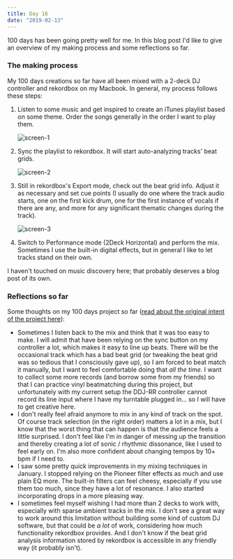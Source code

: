 ```yaml
---
title: Day 16
date: "2019-02-13"
---
```


100 days has been going pretty well for me. In this blog post I'd like to give an overview of my making process and some reflections so far.

### The making process

My 100 days creations so far have all been mixed with a 2-deck DJ controller and rekordbox on my Macbook. In general, my process follows these steps:

1. Listen to some music and get inspired to create an iTunes playlist based on some theme. Order the songs generally in the order I want to play them.

    ![screen-1](day-16-screen-1.png)

2. Sync the playlist to rekordbox. It will start auto-analyzing tracks' beat grids.

    ![screen-2](day-16-screen-2.png)

3. Still in rekordbox's Export mode, check out the beat grid info. Adjust it as necessary and set cue points (I usually do one where the track audio starts, one on the first kick drum, one for the first instance of vocals if there are any, and more for any significant thematic changes during the track).

    ![screen-3](day-16-screen-3.png)

4. Switch to Performance mode (2Deck Horizontal) and perform the mix. Sometimes I use the built-in digital effects, but in general I like to let tracks stand on their own.

I haven't touched on music discovery here; that probably deserves a blog post of its own.

### Reflections so far

Some thoughts on my 100 days project so far ([read about the original intent of the project here](../day-1)):

-   Sometimes I listen back to the mix and think that it was too easy to make. I will admit that have been relying on the sync button on my controller a lot, which makes it easy to line up beats. There will be the occasional track which has a bad beat grid (or tweaking the beat grid was so tedious that I consciously gave up), so I am forced to beat match it manually, but I want to feel comfortable doing that _all the time_. I want to collect some more records (and borrow some from my friends) so that I can practice vinyl beatmatching during this project, but unfortunately with my current setup the DDJ-RR controller cannot record its line input where I have my turntable plugged in... so I will have to get creative here.
-   I don't really feel afraid anymore to mix in any kind of track on the spot. Of course track selection (in the right order) matters a lot in a mix, but I know that the worst thing that can happen is that the audience feels a little surprised. I don't feel like I'm in danger of messing up the transition and thereby creating a lot of sonic / rhythmic dissonance, like I used to feel early on. I'm also more confident about changing tempos by 10+ bpm if I need to.
-   I saw some pretty quick improvements in my mixing techniques in January. I stopped relying on the Pioneer filter effects as much and use plain EQ more. The built-in filters can feel cheesy, especially if you use them too much, since they have a lot of resonance. I also started incorporating drops in a more pleasing way.
-   I sometimes feel myself wishing I had more than 2 decks to work with, especially with sparse ambient tracks in the mix. I don't see a great way to work around this limitation without building some kind of custom DJ software, but that could be _a lot_ of work, considering how much functionality rekordbox provides. And I don't know if the beat grid analysis information stored by rekordbox is accessible in any friendly way (it probably isn't).
